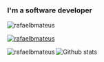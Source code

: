 ### I'm a software developer

<p align="left"><img src="https://komarev.com/ghpvc/?username=rafaelbmateus&label=Profile%20views&color=0e75b6&style=flat" alt="rafaelbmateus"/></p>

<p align="left"><a href="https://github.com/ryo-ma/github-profile-trophy"><img src="https://github-profile-trophy.vercel.app/?username=rafaelbmateus" alt="rafaelbmateus"/></a></p>

<p><img align="left" src="https://github-readme-stats.vercel.app/api/top-langs?username=rafaelbmateus&show_icons=true&locale=en&layout=compact" alt="rafaelbmateus" /></p>

![Github stats](https://github-readme-stats.vercel.app/api?username=rafaelbmateus)
